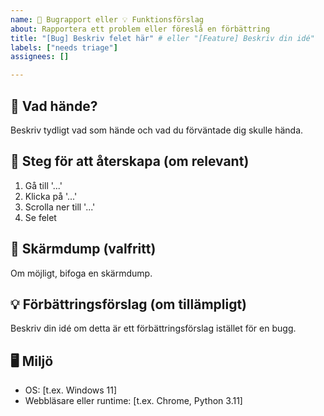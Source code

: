 ```yaml
---
name: 🐞 Bugrapport eller 💡 Funktionsförslag
about: Rapportera ett problem eller föreslå en förbättring
title: "[Bug] Beskriv felet här" # eller "[Feature] Beskriv din idé"
labels: ["needs triage"]
assignees: []

---
```


## 🐞 Vad hände?

Beskriv tydligt vad som hände och vad du förväntade dig skulle hända.

## 🔁 Steg för att återskapa (om relevant)

1. Gå till '...'
2. Klicka på '...'
3. Scrolla ner till '...'
4. Se felet

## 📸 Skärmdump (valfritt)

Om möjligt, bifoga en skärmdump.

## 💡 Förbättringsförslag (om tillämpligt)

Beskriv din idé om detta är ett förbättringsförslag istället för en bugg.

## 🖥️ Miljö

- OS: [t.ex. Windows 11]
- Webbläsare eller runtime: [t.ex. Chrome, Python 3.11]
